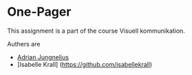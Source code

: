 # One-Pager

This assignment is a part of the course Visuell kommunikation.

Authers are

- [Adrian Jungnelius](https://github.com/adrianjung)
- [Isabelle Krall] (https://github.com/isabellekrall)
